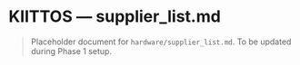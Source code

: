 # KIITTOS — supplier_list.md
> Placeholder document for `hardware/supplier_list.md`.
> To be updated during Phase 1 setup.
